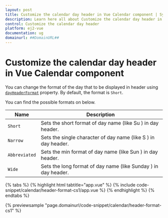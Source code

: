 ```yaml
---
layout: post
title: Customize the calendar day header in Vue Calendar component | Syncfusion
description: Learn here all about Customize the calendar day header in Syncfusion Vue Calendar component of Syncfusion Essential JS 2 and more.
control: Customize the calendar day header 
platform: ej2-vue
documentation: ug
domainurl: ##DomainURL##
---
```


# Customize the calendar day header in Vue Calendar component

You can change the format of the day that to be displayed in header using [`dayHeaderFormat`](https://ej2.syncfusion.com/vue/documentation/api/calendar#dayheaderformat) property. By default, the format is `Short`.

You can find the possible formats on below.

| **Name** | **Description** |
|------|---------------------|
| `Short` | Sets the short format of day name (like Su ) in day header. |
| `Narrow` | Sets the single character of day name (like S ) in day header. |
| `Abbreviated` | Sets the min format of day name (like Sun ) in day header. |
| `Wide` | Sets the long format of day name (like Sunday ) in day header. |

{% tabs %}
{% highlight html tabtitle="app.vue" %}
{% include code-snippet/calendar/header-format-cs1/app.vue %}
{% endhighlight %}
{% endtabs %}
        
{% previewsample "page.domainurl/code-snippet/calendar/header-format-cs1" %}